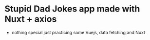 # Stupid Dad Jokes app made with Nuxt + axios

- nothing special just practicing some Vuejs, data fetching and Nuxt
